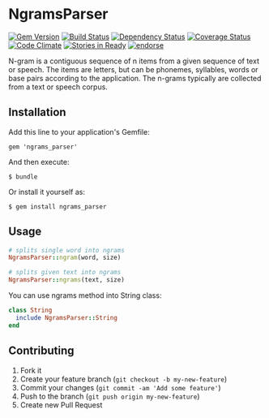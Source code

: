 # NgramsParser
[![Gem Version](https://badge.fury.io/rb/ngrams_parser.png)](http://badge.fury.io/rb/ngrams_parser)
[![Build Status](https://travis-ci.org/fractalsoft/ngrams_parser.png)](https://travis-ci.org/fractalsoft/ngrams_parser)
[![Dependency Status](https://gemnasium.com/fractalsoft/ngrams_parser.png)](https://gemnasium.com/fractalsoft/ngrams_parser)
[![Coverage Status](https://coveralls.io/repos/fractalsoft/ngrams_parser/badge.png)](https://coveralls.io/r/fractalsoft/ngrams_parser)
[![Code Climate](https://codeclimate.com/repos/5284c251c7f3a33dc601754f/badges/1003ccd7b66d8d8cae42/gpa.png)](https://codeclimate.com/repos/5284c251c7f3a33dc601754f/feed)
[![Stories in Ready](https://badge.waffle.io/fractalsoft/ngrams_parser.png)](http://waffle.io/fractalsoft/ngrams_parser)
[![endorse](https://api.coderwall.com/torrocus/endorsecount.png)](https://coderwall.com/torrocus)

N-gram is a contiguous sequence of n items from a given sequence of text or speech. The items are letters, but can be phonemes, syllables, words or base pairs according to the application. The n-grams typically are collected from a text or speech corpus.

## Installation

Add this line to your application's Gemfile:

    gem 'ngrams_parser'

And then execute:

    $ bundle

Or install it yourself as:

    $ gem install ngrams_parser

## Usage

```ruby
# splits single word into ngrams
NgramsParser::ngram(word, size)

# splits given text into ngrams
NgramsParser::ngrams(text, size)
```

You can use ngrams method into String class:

```ruby
class String
  include NgramsParser::String
end
```

## Contributing

1. Fork it
2. Create your feature branch (`git checkout -b my-new-feature`)
3. Commit your changes (`git commit -am 'Add some feature'`)
4. Push to the branch (`git push origin my-new-feature`)
5. Create new Pull Request
